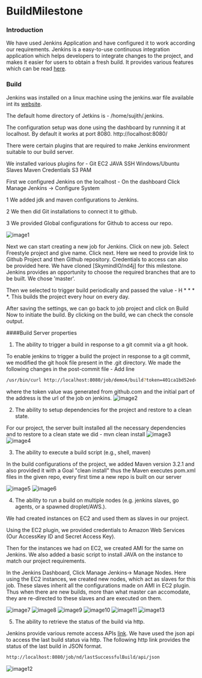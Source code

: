 # BuildMilestone

### Introduction
We have used Jenkins Application and have configured it to work according our requirements.
Jenkins is a easy-to-use continuous integration application which helps developers to integrate changes to the project, and makes it easier for users to obtain a fresh build. It provides various features which can be read [here].

### Build
Jenkins was installed on a linux machine using the jenkins.war file available int its [website].

The default home directory of Jetkins is - /home/sujith/.jenkins.

The configuration setup was done using the dashboard by runnning it at localhost. By default it works at port 8080. 
http://localhost:8080/

There were certain plugins that are required to make Jenkins environment suitable to our build server.

We installed various plugins for -
Git
EC2
JAVA
SSH
Windows/Ubuntu Slaves
Maven
Credentials
S3
PAM

First we configured Jenkins on the localhost - On the dashboard Click Manage Jenkins -> Configure System

1 We added jdk and maven configurations to Jenkins.

2 We then did Git installations to connect it to github.

3 We provided Global configurations for Github to access our repo.

![image1](/screenshots/image1.jpg)


Next we can start creating a new job for Jenkins. Click on new job. Select Freestyle project and give name. Click next. 
Here we need to provide link to Github Project and then Github repository. Credentials to access can also be provided here. We have cloned  [SkymindIO/nd4j] for this milestone. Jenkins provides an opportunity to choose the required branches that are to be built. We chose 'master'.

Then we selected to trigger build periodically and passed the value - H * * * *. This builds the project every hour on every day.

After saving the settings, we can go back to job project and click on Build Now to initiate the build. 
By clicking on the build, we can check the console output.

####Build Server properties

1. The ability to trigger a build in response to a git commit via a git hook.

  To enable jenkins to trigger a build the project in response to a git commit, we modified the git hook file present in the .git directory. We made the following changes in the post-commit file - Add line
  ```sh
  /usr/bin/curl http://localhost:8080/job/demo4/build?token=401ca1bd52edc632f8e6ab17563db9a42291ac3b
  ```
  where the token value was generated from github.com and the initial part of the address is the url of the job on jenkins.
  ![image2](/screenshots/image2.jpg)

2. The ability to setup dependencies for the project and restore to a clean state.

  For our project, the server built installed all the necessary dependencies and to restore to a clean state we did - mvn clean install
  ![image3](/screenshots/image3.jpg)
  ![image4](/screenshots/image4.jpg)

3. The ability to execute a build script (e.g., shell, maven)

  In the build configurations of the project, we added Maven version 3.2.1 and also provided it with a Goal "clean install" thus the Maven executes pom.xml files in the given repo, every first time a new repo is built on our server
  
  ![image5](/screenshots/image5.jpg)
  ![image6](/screenshots/image6.jpg)

4. The ability to run a build on multiple nodes (e.g. jenkins slaves, go agents, or a spawned droplet/AWS.).

  We had created instances on EC2 and used them as slaves in our project. 
  
  Using the EC2 plugin, we provided credentials to Amazon Web Services (Our AccessKey ID and Secret Access Key).
  
  Then for the instances we had on EC2, we created AMI for the same on Jenkins. We also added a basic script to install JAVA on the instance to match our project requirements. 
  
  In the Jenkins Dashboard, Click Manage Jenkins-> Manage Nodes. Here using the EC2 instances, we created new nodes, which act as slaves for this job. These slaves inherit all the configurations made on AMI in EC2 plugin. Thus when there are new builds, more than what master can accomodate, they are re-directed to these slaves and are executed on them.
  
  ![image7](/screenshots/image7.jpg) 
  ![image8](/screenshots/image8.jpg)
  ![image9](/screenshots/image9.jpg)
  ![image10](/screenshots/image10.jpg)
  ![image11](/screenshots/image11.jpg)
  ![image13](/screenshots/image13.jpg)

5. The ability to retrieve the status of the build via http.

  Jenkins provide various remote access APIs [link]. We have used the json api to access the last build status via http.
  The following http link provides the status of the last build in JSON format.
  ```sh
  http://localhost:8080/job/nd/lastSuccessfulBuild/api/json
  ```
  ![image12](/screenshots/image12.jpg)

[here]:https://wiki.jenkins-ci.org/display/JENKINS/Meet+Jenkins
[website]: https://wiki.jenkins-ci.org/display/JENKINS/Installing+Jenkins#InstallingJenkins-WindowsInstallation
[link]:  https://wiki.jenkins-ci.org/display/JENKINS/Remote+access+API
